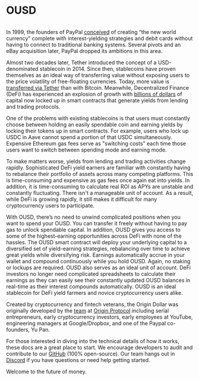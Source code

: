 # OUSD

<figure><img src="../../.gitbook/assets/image.avif" alt=""><figcaption></figcaption></figure>

In 1999, the founders of PayPal [conceived](https://www.cnbc.com/2017/08/14/david-sacks-cryptocurrency-interview.html) of creating “the new world currency” complete with interest-yielding strategies and debit cards without having to connect to traditional banking systems. Several pivots and an eBay acquisition later, PayPal dropped its ambitions in this area.

Almost two decades later, Tether introduced the concept of a USD-denominated stablecoin in 2014. Since then, stablecoins have proven themselves as an ideal way of transferring value without exposing users to the price volatility of free-floating currencies. Today, more value is [transferred via Tether](https://www.bloomberg.com/news/articles/2019-10-01/tether-not-bitcoin-likely-the-world-s-most-used-cryptocurrency) than with Bitcoin. Meanwhile, Decentralized Finance (DeFi) has experienced an explosion of growth with [billions of dollars](https://defillama.com/) of capital now locked up in smart contracts that generate yields from lending and trading protocols.

One of the problems with existing stablecoins is that users must constantly choose between holding an easily spendable coin and earning yields by locking their tokens up in smart contracts. For example, users who lock up USDC in Aave cannot spend a portion of that USDC simultaneously. Expensive Ethereum gas fees serve as "switching costs" each time those users want to switch between spending mode and earning mode.

To make matters worse, yields from lending and trading activities change rapidly. Sophisticated DeFi yield earners are familiar with constantly having to rebalance their portfolio of assets across many competing platforms. This is time-consuming and expensive as gas fees once again eat into yields. In addition, it is time-consuming to calculate real ROI as APYs are unstable and constantly fluctuating. There isn't a manageable unit of account. As a result, while DeFi is growing rapidly, it still makes it difficult for many cryptocurrency users to participate.

With OUSD, there’s no need to unwind complicated positions when you want to spend your OUSD. You can transfer it freely without having to pay gas to unlock spendable capital. In addition, OUSD gives you access to some of the highest-earning opportunities across DeFi with none of the hassles. The OUSD smart contract will deploy your underlying capital to a diversified set of yield-earning strategies, rebalancing over time to achieve great yields while diversifying risk. Earnings automatically accrue in your wallet and compound continuously while you hold OUSD. Again, no staking or lockups are required. OUSD also serves as an ideal unit of account. DeFi investors no longer need complicated spreadsheets to calculate their earnings as they can easily see their constantly updated OUSD balances in real-time as their interest compounds automatically. OUSD is an ideal stablecoin for DeFi yield farmers and novice cryptocurrency users alike.

Created by cryptocurrency and fintech veterans, the Origin Dollar was originally developed by the [team](https://originprotocol.com/community) at [Origin Protocol](https://www.originprotocol.com/) including serial entrepreneurs, early cryptocurrency investors, early employees at YouTube, engineering managers at Google/Dropbox, and one of the Paypal co-founders, Yu Pan.

For those interested in diving into the technical details of how it works, these docs are a great place to start. We encourage developers to audit and contribute to our [GitHub](https://github.com/originprotocol/origin-dollar) (100% open-source). Our team hangs out in [Discord](https://www.originprotocol.com/discord) if you have questions or need help getting started.

Welcome to the future of money.
